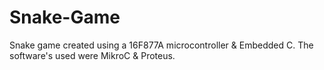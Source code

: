 # Snake-Game
Snake game created using a 16F877A microcontroller &amp; Embedded C. The software's used were MikroC & Proteus.
